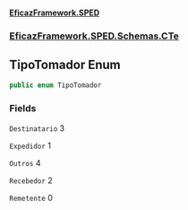 #### [EficazFramework.SPED](EficazFrameworkSPED.md 'EficazFramework SPED')
### [EficazFramework.SPED.Schemas.CTe](EficazFramework.SPED.Schemas.CTe.md 'EficazFramework.SPED.Schemas.CTe')

## TipoTomador Enum

```csharp
public enum TipoTomador
```
### Fields

<a name='EficazFramework.SPED.Schemas.CTe.TipoTomador.Destinatario'></a>

`Destinatario` 3

<a name='EficazFramework.SPED.Schemas.CTe.TipoTomador.Expedidor'></a>

`Expedidor` 1

<a name='EficazFramework.SPED.Schemas.CTe.TipoTomador.Outros'></a>

`Outros` 4

<a name='EficazFramework.SPED.Schemas.CTe.TipoTomador.Recebedor'></a>

`Recebedor` 2

<a name='EficazFramework.SPED.Schemas.CTe.TipoTomador.Remetente'></a>

`Remetente` 0